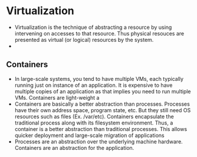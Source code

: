 # Virtualization

  * Virtualization is the technique of abstracting a resource by using intervening on accesses to that resource. Thus physical resouces 
  are presented as virtual (or logical) resources by the system.
  * 
  
## Containers
  * In large-scale systems, you tend to have multiple VMs, each typically running just on instance of an application. It is expensive to 
  have multiple copies of an application as that implies you need to run multiple VMs. Containers are light-weight a
  * Containers are basically a better abstraction than processes. Processes have their own address space, program state, etc. But they still 
  need OS resources such as files (Ex. /var/etc). Containers encapsulate the traditional process along with its filesystem environment. Thus, a 
  container is a better abstraction than traditional processes. This allows quicker deployment and large-scale migration of applications
  * Processes are an abstraction over the underlying machine hardware. Containers are an abstraction for the application.
